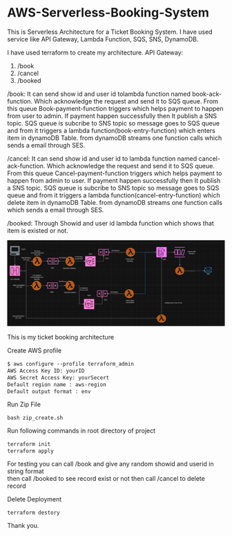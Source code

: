 # AWS-Serverless-Booking-System

This is Serverless Architecture for a Ticket Booking System.
I have used service like API Gateway, Lambda Function, SQS, SNS, DynamoDB.

I have used terraform to create my architecture.
API Gateway:

1. /book
2. /cancel
3. /booked

/book:
It can send show id and user id tolambda function named book-ack-function.
Which acknowledge the request and send it to SQS queue.
From this queue Book-payment-function triggers which helps payment to happen from user to admin.
If payment happen successfully then It publish a SNS topic.
SQS queue is subcribe to SNS topic so message goes to SQS queue and from it triggers a lambda function(book-entry-function) which enters item in dynamoDB Table.
from dynamoDB streams one function calls which sends a email through SES.

/cancel:
It can send show id and user id to lambda function named cancel-ack-function.
Which acknowledge the request and send it to SQS queue.
From this queue Cancel-payment-function triggers which helps payment to happen from admin to user.
If payment happen successfully then It publish a SNS topic.
SQS queue is subcribe to SNS topic so message goes to SQS queue and from it triggers a lambda function(cancel-entry-function) which delete item in dynamoDB Table.
from dynamoDB streams one function calls which sends a email through SES.

/booked:
Through Showid and user id lambda function which shows that item is existed or not.

![Alt text](image.png)

This is my ticket booking architecture

Create AWS profile

```
$ aws configure --profile terraform_admin
AWS Access Key ID: yourID
AWS Secret Access Key: yourSecert
Default region name : aws-region
Default output format : env
```

Run Zip File

```
bash zip_create.sh
```

Run following commands in root directory of project

```
terraform init
terraform apply
```

For testing you can call /book and give any random showid and userid in string format  
then call /booked to see record exist or not
then call /cancel to delete record

Delete Deployment

```
terraform destory
```

Thank you.
